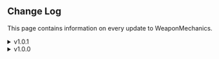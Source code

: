 ## Change Log
This page contains information on every update to WeaponMechanics.

<details>
<summary>v1.0.1</summary>

* Fixed ABC
  * More description on this
* Fixed XYZ
</details>

<details>
<summary>v1.0.0</summary>

Initial release of the plugin.
</details>